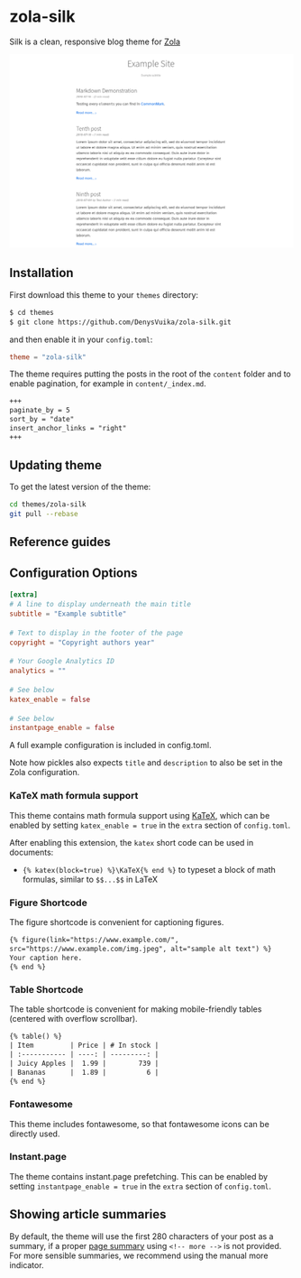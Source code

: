 # zola-silk

Silk is a clean, responsive blog theme for [Zola](https://www.getzola.org/)

![silk screenshot](docs/screenshot.png)

## Installation

First download this theme to your `themes` directory:

```bash
$ cd themes
$ git clone https://github.com/DenysVuika/zola-silk.git
```

and then enable it in your `config.toml`:

```toml
theme = "zola-silk"
```

The theme requires putting the posts in the root of the `content` folder and to enable pagination,
for example in `content/_index.md`.

```
+++
paginate_by = 5
sort_by = "date"
insert_anchor_links = "right"
+++
```

## Updating theme

To get the latest version of the theme:

```bash
cd themes/zola-silk
git pull --rebase
```

## Reference guides

## Configuration Options

```toml
[extra]
# A line to display underneath the main title
subtitle = "Example subtitle"

# Text to display in the footer of the page
copyright = "Copyright authors year"

# Your Google Analytics ID
analytics = ""

# See below
katex_enable = false

# See below
instantpage_enable = false
```

A full example configuration is included in config.toml.

Note how pickles also expects `title` and `description` to also be set in the Zola configuration.

### KaTeX math formula support

This theme contains math formula support using [KaTeX](https://katex.org/), which can be enabled by setting `katex_enable = true` in the `extra` section of `config.toml`.

After enabling this extension, the `katex` short code can be used in documents:
* `{% katex(block=true) %}\KaTeX{% end %}` to typeset a block of math formulas,
  similar to `$$...$$` in LaTeX

### Figure Shortcode

The figure shortcode is convenient for captioning figures.

```
{% figure(link="https://www.example.com/", src="https://www.example.com/img.jpeg", alt="sample alt text") %}
Your caption here.
{% end %}
```

### Table Shortcode

The table shortcode is convenient for making mobile-friendly tables (centered with overflow scrollbar).

```
{% table() %}
| Item         | Price | # In stock |
| :----------- | ----: | ---------: |
| Juicy Apples |  1.99 |        739 |
| Bananas      |  1.89 |          6 |
{% end %}
```

### Fontawesome

This theme includes fontawesome, so that fontawesome icons can be directly used.

### Instant.page

The theme contains instant.page prefetching. This can be enabled by setting `instantpage_enable = true` in the `extra` section of `config.toml`.

## Showing article summaries

By default, the theme will use the first 280 characters of your post as a summary, if a proper [page summary](https://www.getzola.org/documentation/content/page/#summary) using `<!-- more -->` is not provided.
For more sensible summaries, we recommend using the manual more indicator.

